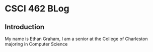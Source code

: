 # CSCI 462 BLog

## Introduction

My name is Ethan Graham, I am a senior at the College of Charleston majoring in Computer Science
